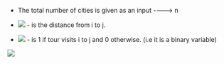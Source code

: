 

- The total number of cities is given as an input  ---->  n  <br>

- <img src="https://cloud.githubusercontent.com/assets/14101008/11611642/4028841e-9b95-11e5-953b-5baf006ab697.PNG"></img> - is the distance from i to j. <br>

- <img src="https://cloud.githubusercontent.com/assets/14101008/11611641/3eadaa92-9b95-11e5-9415-abf901bb3df8.PNG"></img> - is 1 if tour visits i to j and 0 otherwise. (i.e it is a binary variable) <br>


<img src="https://cloud.githubusercontent.com/assets/14101008/11611640/3cdab764-9b95-11e5-8ac6-2994771b70ce.PNG"></img>

